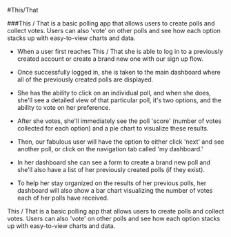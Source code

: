 #This/That

###This / That is a basic polling app that allows users to create polls and collect votes. Users can also 'vote' on other polls and see how each option stacks up with easy-to-view charts and data.

+ When a user first reaches This / That she is able to log in to a previously created account or create a brand new one with our sign up flow.

+ Once successfully logged in, she is taken to the main dashboard where all of the previously created polls are displayed.
+ She has the ability to click on an individual poll, and when she does, she'll see a detailed view of that particular poll, it's two options, and the ability to vote on her preference.

+ After she votes, she'll immediately see the poll 'score' (number of votes collected for each option) and a pie chart to visualize these results.
+ Then, our fabulous user will have the option to either click 'next' and see another poll, or click on the navigation tab called 'my dashboard.'
+ In her dashboard she can see a form to create a brand new poll and she'll also have a list of her previously created polls (if they exist).
+ To help her stay organized on the results of her previous polls, her dashboard will also show a bar chart visualizing the number of votes each of her  polls have received.

This / That is a basic polling app that allows users to create polls and collect votes. Users can also 'vote' on other polls and see how each option stacks up with easy-to-view charts and data.
